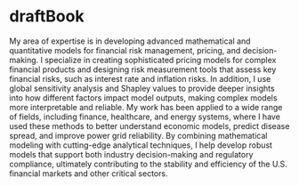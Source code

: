 # draftBook

My area of expertise is in developing advanced mathematical and quantitative models for financial risk management, pricing, and decision-making. I specialize in creating sophisticated pricing models for complex financial products and designing risk measurement tools that assess key financial risks, such as interest rate and inflation risks. In addition, I use global sensitivity analysis and Shapley values to provide deeper insights into how different factors impact model outputs, making complex models more interpretable and reliable. My work has been applied to a wide range of fields, including finance, healthcare, and energy systems, where I have used these methods to better understand economic models, predict disease spread, and improve power grid reliability. By combining mathematical modeling with cutting-edge analytical techniques, I help develop robust models that support both industry decision-making and regulatory compliance, ultimately contributing to the stability and efficiency of the U.S. financial markets and other critical sectors.
